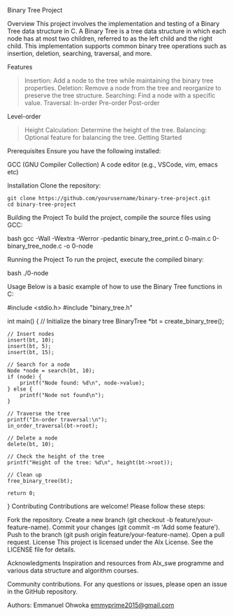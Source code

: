 Binary Tree Project
	
Overview
This project involves the implementation and testing of a Binary Tree data structure in C. A Binary Tree is a tree data structure in which each node has at most two children, referred to as the left child and the right child. This implementation supports common binary tree operations such as insertion, deletion, searching, traversal, and more.
	
Features
>	Insertion: Add a node to the tree while maintaining the binary tree properties.
>	Deletion: Remove a node from the tree and reorganize to preserve the tree structure.
>	Searching: Find a node with a specific value.
Traversal:
>	In-order
>	Pre-order
>	Post-order

Level-order
>	Height Calculation: Determine the height of the tree.
>	Balancing: Optional feature for balancing the tree.
>	Getting Started

Prerequisites
Ensure you have the following installed:

GCC (GNU Compiler Collection)
A code editor (e.g., VSCode, vim, emacs etc)

Installation
Clone the repository:

	git clone https://github.com/yourusername/binary-tree-project.git
	cd binary-tree-project

Building the Project
To build the project, compile the source files using GCC:

bash
gcc -Wall -Wextra -Werror -pedantic binary_tree_print.c 0-main.c 0-binary_tree_node.c -o 0-node

Running the Project
To run the project, execute the compiled binary:

bash
./0-node

Usage
Below is a basic example of how to use the Binary Tree functions in C:


#include <stdio.h>
#include "binary_tree.h"

int main() {
    // Initialize the binary tree
    BinaryTree *bt = create_binary_tree();

    // Insert nodes
    insert(bt, 10);
    insert(bt, 5);
    insert(bt, 15);

    // Search for a node
    Node *node = search(bt, 10);
    if (node) {
        printf("Node found: %d\n", node->value);
    } else {
        printf("Node not found\n");
    }

    // Traverse the tree
    printf("In-order traversal:\n");
    in_order_traversal(bt->root);

    // Delete a node
    delete(bt, 10);

    // Check the height of the tree
    printf("Height of the tree: %d\n", height(bt->root));

    // Clean up
    free_binary_tree(bt);

    return 0;
}
Contributing
Contributions are welcome! Please follow these steps:

Fork the repository.
Create a new branch (git checkout -b feature/your-feature-name).
Commit your changes (git commit -m 'Add some feature').
Push to the branch (git push origin feature/your-feature-name).
Open a pull request.
License
This project is licensed under the Alx License. See the LICENSE file for details.

Acknowledgments
Inspiration and resources from Alx_swe programme and various data structure and algorithm courses.

Community contributions.
For any questions or issues, please open an issue in the GitHub repository.

Authors:
Emmanuel Ohwoka <emmyprime2015@gmail.com>
